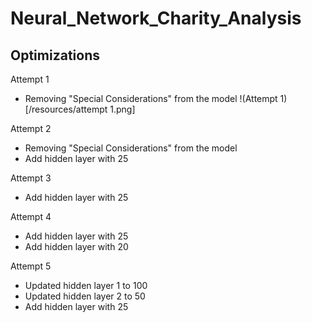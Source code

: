 # Neural_Network_Charity_Analysis

## Optimizations
Attempt 1 
- Removing "Special Considerations" from the model
!(Attempt 1)[/resources/attempt 1.png]

Attempt 2
- Removing "Special Considerations" from the model
- Add hidden layer with 25

Attempt 3
- Add hidden layer with 25

Attempt 4
- Add hidden layer with 25
- Add hidden layer with 20

Attempt 5
- Updated hidden layer 1 to 100
- Updated hidden layer 2 to 50
- Add hidden layer with 25
